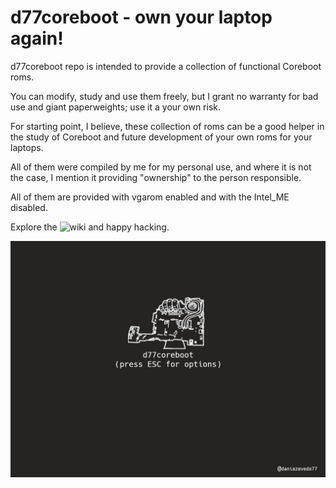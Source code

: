 # d77coreboot - own your laptop again!

d77coreboot repo is intended to provide a collection of functional Coreboot roms.

You can modify, study and use them freely, but I grant no warranty for bad use and giant paperweights; use it a your own risk.

For starting point, I believe, these collection of roms can be a good helper in the study of Coreboot and future development of your own roms for your laptops.

All of them were compiled by me for my personal use, and where it is not the case, I mention it providing "ownership" to the person responsible.

All of them are provided with vgarom enabled and with the Intel_ME disabled.

Explore the ![wiki](https://github.com/dani-77/d77coreboot/wiki) and happy hacking.

![bootsplash](bootsplash6.jpg?raw=true)
